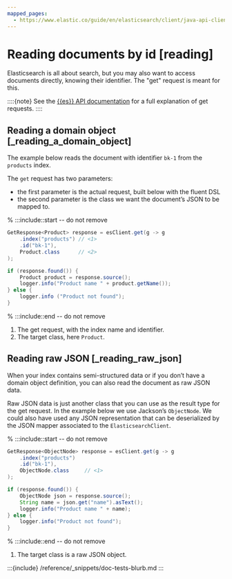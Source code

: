 ```yaml
---
mapped_pages:
  - https://www.elastic.co/guide/en/elasticsearch/client/java-api-client/current/reading.html
---
```


# Reading documents by id [reading]

Elasticsearch is all about search, but you may also want to access documents directly, knowing their identifier. The "get" request is meant for this.

::::{note}
See the [{{es}} API documentation](https://www.elastic.co/docs/api/doc/elasticsearch/operation/operation-get) for a full explanation of get requests.
::::



## Reading a domain object [_reading_a_domain_object]

The example below reads the document with identifier `bk-1` from the `products` index.

The `get` request has two parameters:

* the first parameter is the actual request, built below with the fluent DSL
* the second parameter is the class we want the document’s JSON to be mapped to.

<!-- :::include
```java
:::{include} {doc-tests-src}/usage/ReadingTest.java[get-by-id]
```
-->
% :::include::start -- do not remove
```java
GetResponse<Product> response = esClient.get(g -> g
    .index("products") // <1>
    .id("bk-1"),
    Product.class      // <2>
);

if (response.found()) {
    Product product = response.source();
    logger.info("Product name " + product.getName());
} else {
    logger.info ("Product not found");
}
```
% :::include::end -- do not remove

1. The get request, with the index name and identifier.
2. The target class, here `Product`.



## Reading raw JSON [_reading_raw_json]

When your index contains semi-structured data or if you don’t have a domain object definition, you can also read the document as raw JSON data.

Raw JSON data is just another class that you can use as the result type for the get request. In the example below we use Jackson’s `ObjectNode`. We could also have used any JSON representation that can be deserialized by the JSON mapper associated to the `ElasticsearchClient`.

<!-- :::include
```java
:::{include} {doc-tests-src}/usage/ReadingTest.java[get-by-id-json]
```
-->
% :::include::start -- do not remove
```java
GetResponse<ObjectNode> response = esClient.get(g -> g
    .index("products")
    .id("bk-1"),
    ObjectNode.class     // <1>
);

if (response.found()) {
    ObjectNode json = response.source();
    String name = json.get("name").asText();
    logger.info("Product name " + name);
} else {
    logger.info("Product not found");
}
```
% :::include::end -- do not remove

1. The target class is a raw JSON object.


:::{include} /reference/_snippets/doc-tests-blurb.md
:::


